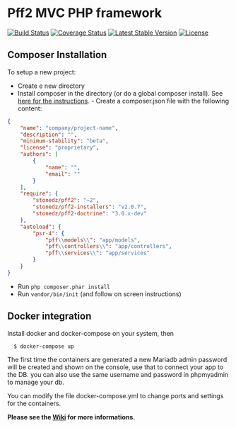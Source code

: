 **Pff2 MVC PHP framework**
==============================

[![Build Status](https://app.travis-ci.com/stonedz/pff2.svg?branch=master)](https://travis-ci.org/stonedz/pff2)
[![Coverage Status](https://img.shields.io/coveralls/stonedz/pff2.svg)](https://coveralls.io/r/stonedz/pff2?branch=master)
[![Latest Stable Version](https://poser.pugx.org/stonedz/pff2/v/stable.svg)](https://packagist.org/packages/stonedz/pff2)
[![License](https://poser.pugx.org/stonedz/pff2/license.svg)](https://packagist.org/packages/stonedz/pff2)

## Composer Installation

To setup a new project:

   - Create e new directory
   - Install composer in the directory (or do a global composer install). See [here for the instructions](https://getcomposer.org/doc/00-intro.md).
    - Create a composer.json file with the following content:

```json
{
    "name": "company/project-name",
    "description": "",
    "minimum-stability": "beta",
    "license": "proprietary",
    "authors": [
        {
            "name": "",
            "email": ""
        }
    ],
    "require": {
        "stonedz/pff2": "~2",
        "stonedz/pff2-installers": "v2.0.7",
        "stonedz/pff2-doctrine": "3.0.x-dev"
    },
    "autoload": {
        "psr-4": {
            "pff\\models\\": "app/models",
            "pff\\controllers\\": "app/controllers",
            "pff\\services\\": "app/services"
        }
    }
}

```

 - Run <code>php composer.phar install</code>
 - Run <code>vendor/bin/init</code> (and follow on screen instructions)

## Docker integration

Install docker and docker-compose on your system, then

```
  $ docker-compose up
```

The first time the containers are generated a new Mariadb admin password will be
created and shown on the console, use that to connect your app to the DB. you
can also use the same username and password in phpmyadmin to manage your db.

You can modify the file docker-compose.yml to change ports and settings for the
containers.

**Please see the [Wiki](https://github.com/stonedz/pff2/wiki) for more informations.**
